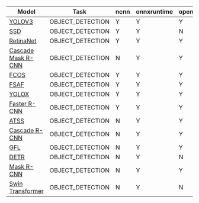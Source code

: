 | Model | Task | ncnn | onnxruntime | openvino | pplnn | tensorrt | torchscript |
|-----|-----|-----|-----|-----|-----|-----|-----|
| [YOLOV3](https://github.com/open-mmlab/mmdetection/tree/dev-3.x/configs/) | OBJECT_DETECTION | Y | Y | Y | N | N | Y |
| [SSD](https://github.com/open-mmlab/mmdetection/tree/dev-3.x/configs/) | OBJECT_DETECTION | Y | Y | N | N | N | Y |
| [RetinaNet](https://github.com/open-mmlab/mmdetection/tree/dev-3.x/configs/) | OBJECT_DETECTION | Y | Y | Y | Y | N | Y |
| [Cascade Mask R-CNN](https://github.com/open-mmlab/mmdetection/tree/dev-3.x/configs/) | OBJECT_DETECTION | N | Y | Y | N | Y | Y |
| [FCOS](https://github.com/open-mmlab/mmdetection/tree/dev-3.x/configs/) | OBJECT_DETECTION | Y | Y | Y | N | N | Y |
| [FSAF](https://github.com/open-mmlab/mmdetection/tree/dev-3.x/configs/) | OBJECT_DETECTION | Y | Y | Y | Y | N | Y |
| [YOLOX](https://github.com/open-mmlab/mmdetection/tree/dev-3.x/configs/) | OBJECT_DETECTION | Y | Y | Y | N | N | Y |
| [Faster R-CNN](https://github.com/open-mmlab/mmdetection/tree/dev-3.x/configs/) | OBJECT_DETECTION | Y | Y | Y | Y | N | Y |
| [ATSS](https://github.com/open-mmlab/mmdetection/tree/dev-3.x/configs/) | OBJECT_DETECTION | N | Y | Y | N | N | N |
| [Cascade R-CNN](https://github.com/open-mmlab/mmdetection/tree/dev-3.x/configs/) | OBJECT_DETECTION | N | Y | Y | Y | N | N |
| [GFL](https://github.com/open-mmlab/mmdetection/tree/dev-3.x/configs/) | OBJECT_DETECTION | N | Y | Y | N | N | N |
| [DETR](https://github.com/open-mmlab/mmdetection/tree/dev-3.x/configs/) | OBJECT_DETECTION | N | Y | N | N | N | N |
| [Mask R-CNN](https://github.com/open-mmlab/mmdetection/tree/dev-3.x/configs/) | OBJECT_DETECTION | N | Y | Y | N | Y | Y |
| [Swin Transformer](https://github.com/open-mmlab/mmdetection/tree/dev-3.x/configs/) | OBJECT_DETECTION | N | Y | N | N | Y | N |
